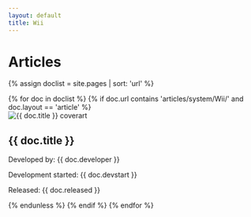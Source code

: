 ```yaml
---
layout: default
title: Wii
---
```


# Articles
{% assign doclist = site.pages | sort: 'url'  %}
<div>
{% for doc in doclist %}
{% if doc.url contains 'articles/system/Wii/' and doc.layout == 'article' %}
<a href="{{ site.baseurl }}{{ doc.url }}" style="text-decoration: none">
     <div class="game box1 shadow1">
				<img class="coverart" src="/media/boxarts/{{ doc.system }}/{{ doc.ogtitle }}.png" alt="{{ doc.title }} coverart">
				<h2 class="gametext">{{ doc.title }}</h2>
				<p class="gametext">Developed by: {{ doc.developer }}</p>
				<p class="gametext">Development started: {{ doc.devstart }}</p>
				<p class="gametext">Released: {{ doc.released }}</p>
     </div>
</a>
{% endunless %}
{% endif %}
{% endfor %}
</div>
